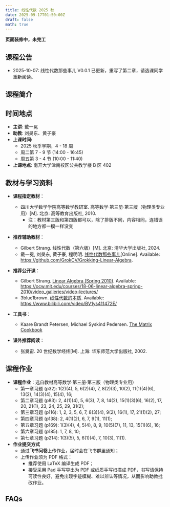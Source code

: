 ```yaml
---
title: 线性代数 2025 秋
date: 2025-09-17T01:50:00Z
draft: false
math: true
---
```


**页面装修中，未完工**

## 课程公告

- 2025-10-07: 线性代数那些事儿 V0.0.1 已更新，重写了第二章，请选课同学重新阅读。

## 课程简介

## 时间地点

* **主讲**: 戴一冕
* **助教**: 刘昊东、黄子豪
* **上课时间:**
    * 2025 秋季学期，4 - 18 周
    * 周二第 7 - 9 节 (14:00 - 16:45)
    * 周五第 3 - 4 节 (10:00 - 11:40)
* **上课地点**: 南开大学津南校区公共教学楼 B 区 402

## 教材与学习资料

- **课程指定教材**：

  - 四川大学数学学院高等数学教研室. 高等数学·第三册·第三版（物理类专业用）[M]. 北京: 高等教育出版社, 2010.
    - 注：教材第三版和第四版都可以，除了排版不同，内容相同，连错误的地方都一模一样没变

- **推荐辅助教材**：

  - Gilbert Strang. 线性代数（第六版）[M]. 北京: 清华大学出版社, 2024.
  - 戴一冕, 刘昊东, 黄子豪, 程明明. [线性代数那些事儿](https://github.com/GrokCV/Grokking-Linear-Algebra)[Online].  Available: <https://github.com/GrokCV/Grokking-Linear-Algebra>.

- **推荐公开课**：

  - Gilbert Strang. [Linear Algebra (Spring 2010)](https://ocw.mit.edu/courses/18-06-linear-algebra-spring-2010/video_galleries/video-lectures/). Available: <https://ocw.mit.edu/courses/18-06-linear-algebra-spring-2010/video_galleries/video-lectures/>
  - 3blue1brown. [线性代数的本质](https://www.bilibili.com/video/BV1ys411472E/).  Available: <https://www.bilibili.com/video/BV1ys411472E/>

- **工具书**：

    - Kaare Brandt Petersen, Michael Syskind Pedersen. [The Matrix Cookbook](https://www.math.uwaterloo.ca/~hwolkowi/matrixcookbook.pdf)

- **课外推荐阅读**：

    - 张奠宙. 20 世纪数学经纬[M]. 上海: 华东师范大学出版社, 2002.

    

## 课程作业

- **课程作业**：选自教材高等数学·第三册·第三版（物理类专业用）
    - 第一章习题 (p32): 1(2)(4), 5, 6(2)(4), 7, 8(2)(3), 10(2), 11(1)(4)(6), 13(2), 14(3)(4), 15(4), 16;
    - 第二章习题 (p83): 2, 4(1)(4), 5, 6(3), 7, 8, 14(2), 15(1)(3)(6), 16(2), 17, 20, 21(1), 23, 24, 25, 29, 31(2);
    - 第三章习题 (p116): 1, 2, 3, 5, 6, 7, 8(3)(4), 9(2), 16(1), 17, 21(1)(2), 27;
    - 第四章习题 (p138): 2, 4(1)(2), 6, 7, 9(1), 11(1);
    - 第五章习题 (p169): 1(3)(4), 4, 5(4), 8, 9, 10(5)(7), 11, 13, 15(1)(6), 16;
    - 第六章习题 (p185): 1, 7, 8, 10;
    - 第七章习题 (p214): 1(3)(5), 5, 6(1)(4), 7, 10(3), 11(1).
- **作业提交方式**
    - 通过**飞书问卷**上传作业，届时会在飞书群里通知；
    - 上传作业须为 PDF 格式：
        - 推荐使用 LaTeX 编译生成 PDF；
        - 接受采用 Pad 手写导出为 PDF 或纸质手写扫描成 PDF，书写请保持可读性良好，避免出现字迹模糊、难以辨认等情况，从而影响助教批改作业。

## FAQs